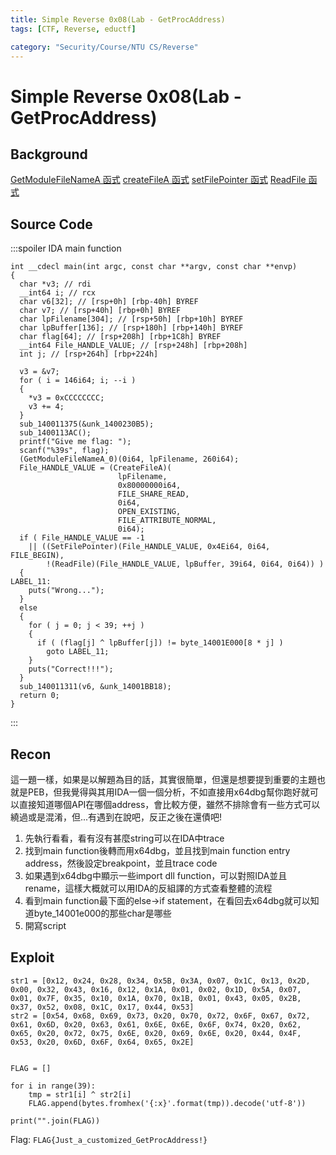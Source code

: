 ```yaml
---
title: Simple Reverse 0x08(Lab - GetProcAddress)
tags: [CTF, Reverse, eductf]

category: "Security/Course/NTU CS/Reverse"
---
```


# Simple Reverse 0x08(Lab - GetProcAddress)
<!-- more -->

## Background
[GetModuleFileNameA 函式](https://learn.microsoft.com/zh-tw/windows/win32/api/libloaderapi/nf-libloaderapi-getmodulefilenamea?ns-enrollment-type=Collection&ns-enrollment-id=rdg3b1j45ye486)
[createFileA 函式](https://learn.microsoft.com/zh-tw/windows/win32/api/fileapi/nf-fileapi-createfilea)
[setFilePointer 函式](https://learn.microsoft.com/zh-tw/windows/win32/api/fileapi/nf-fileapi-setfilepointer?ns-enrollment-type=Collection&ns-enrollment-id=rdg3b1j45ye486)
[ReadFile 函式](https://learn.microsoft.com/zh-tw/windows/win32/api/fileapi/nf-fileapi-readfile)

## Source Code
:::spoiler IDA main function
```cpp!
int __cdecl main(int argc, const char **argv, const char **envp)
{
  char *v3; // rdi
  __int64 i; // rcx
  char v6[32]; // [rsp+0h] [rbp-40h] BYREF
  char v7; // [rsp+40h] [rbp+0h] BYREF
  char lpFilename[304]; // [rsp+50h] [rbp+10h] BYREF
  char lpBuffer[136]; // [rsp+180h] [rbp+140h] BYREF
  char flag[64]; // [rsp+208h] [rbp+1C8h] BYREF
  __int64 File_HANDLE_VALUE; // [rsp+248h] [rbp+208h]
  int j; // [rsp+264h] [rbp+224h]

  v3 = &v7;
  for ( i = 146i64; i; --i )
  {
    *v3 = 0xCCCCCCCC;
    v3 += 4;
  }
  sub_140011375(&unk_1400230B5);
  sub_1400113AC();
  printf("Give me flag: ");
  scanf("%39s", flag);
  (GetModuleFileNameA_0)(0i64, lpFilename, 260i64);
  File_HANDLE_VALUE = (CreateFileA)(
                        lpFilename,
                        0x80000000i64,
                        FILE_SHARE_READ,
                        0i64,
                        OPEN_EXISTING,
                        FILE_ATTRIBUTE_NORMAL,
                        0i64);
  if ( File_HANDLE_VALUE == -1
    || ((SetFilePointer)(File_HANDLE_VALUE, 0x4Ei64, 0i64, FILE_BEGIN),
        !(ReadFile)(File_HANDLE_VALUE, lpBuffer, 39i64, 0i64, 0i64)) )
  {
LABEL_11:
    puts("Wrong...");
  }
  else
  {
    for ( j = 0; j < 39; ++j )
    {
      if ( (flag[j] ^ lpBuffer[j]) != byte_14001E000[8 * j] )
        goto LABEL_11;
    }
    puts("Correct!!!");
  }
  sub_140011311(v6, &unk_14001BB18);
  return 0;
}
```
:::

## Recon
這一題一樣，如果是以解題為目的話，其實很簡單，但還是想要提到重要的主題也就是PEB，但我覺得與其用IDA一個一個分析，不如直接用x64dbg幫你跑好就可以直接知道哪個API在哪個address，會比較方便，雖然不排除會有一些方式可以繞過或是混淆，但...有遇到在說吧，反正之後在還債吧!

1. 先執行看看，看有沒有甚麼string可以在IDA中trace
2. 找到main function後轉而用x64dbg，並且找到main function entry address，然後設定breakpoint，並且trace code
3. 如果遇到x64dbg中顯示一些import dll function，可以對照IDA並且rename，這樣大概就可以用IDA的反組譯的方式查看整體的流程
4. 看到main function最下面的else$\to$if statement，在看回去x64dbg就可以知道byte_14001e000的那些char是哪些
5. 開寫script

## Exploit
```python=
str1 = [0x12, 0x24, 0x28, 0x34, 0x5B, 0x3A, 0x07, 0x1C, 0x13, 0x2D, 0x00, 0x32, 0x43, 0x16, 0x12, 0x1A, 0x01, 0x02, 0x1D, 0x5A, 0x07, 0x01, 0x7F, 0x35, 0x10, 0x1A, 0x70, 0x1B, 0x01, 0x43, 0x05, 0x2B, 0x37, 0x52, 0x08, 0x1C, 0x17, 0x44, 0x53]
str2 = [0x54, 0x68, 0x69, 0x73, 0x20, 0x70, 0x72, 0x6F, 0x67, 0x72, 0x61, 0x6D, 0x20, 0x63, 0x61, 0x6E, 0x6E, 0x6F, 0x74, 0x20, 0x62, 0x65, 0x20, 0x72, 0x75, 0x6E, 0x20, 0x69, 0x6E, 0x20, 0x44, 0x4F, 0x53, 0x20, 0x6D, 0x6F, 0x64, 0x65, 0x2E]


FLAG = []

for i in range(39):
    tmp = str1[i] ^ str2[i]
    FLAG.append(bytes.fromhex('{:x}'.format(tmp)).decode('utf-8'))

print("".join(FLAG))
```

Flag: `FLAG{Just_a_customized_GetProcAddress!}`